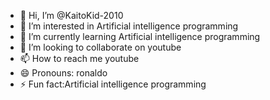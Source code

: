 - 👋 Hi, I’m @KaitoKid-2010
- 👀 I’m interested in Artificial intelligence programming
- 🌱 I’m currently learning Artificial intelligence programming
- 💞️ I’m looking to collaborate on youtube
- 📫 How to reach me youtube
- 😄 Pronouns: ronaldo
- ⚡ Fun fact:Artificial intelligence programming
<!---
KaitoKid-2010/KaitoKid-2010 is a ✨ special ✨ repository because its `README.md` (this file) appears on your GitHub profile.
You can click the Preview link to take a look at your changes.
--->
